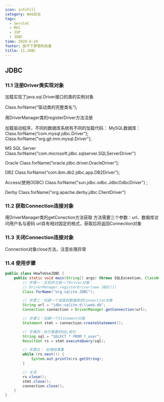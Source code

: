 ```yaml
---
icon: infofill
category: Web后台 
tags: 
  - Servlet
  - MVC
  - JSP
  - JDBC
time: 2020-6-24
footer: 放不下梦想的执着
title: 11.JDBC
---
```


## JDBC

### 11.1 注册Driver类实现对象

加载实现了java.sql.Driver接口的类的实例对象

Class.forName(“驱动类的完整类名”);

用DriverManager类的registerDriver方法注册



加载驱动程序，不同的数据库系统有不同的加载代码：
MySQL数据库：
Class.forName(“com.mysql.jdbc.Driver");
Class.forName("org.gjt.mm.mysql.Driver");

MS SQL Server
Class.forName("com.microsoft.jdbc.sqlserver.SQLServerDriver")

Oracle
Class.forName(“oracle.jdbc.driver.OracleDriver”);

DB2
Class.forName(“com.ibm.db2.jdbc.app.DB2Driver”);

Access(使用ODBC)
Class.forName("sun.jdbc.odbc.JdbcOdbcDriver") ;

Derby
Class.forName("org.apache.derby.jdbc.ClientDriver")

### 11.2 获取Connection连接对象

用DriverManager类的getConection方法获取
方法需要三个参数：url、数据库访问用户名与密码
url具有相对固定的格式，获取后将返回Connection对象

### 11.3 关闭Connection连接对象

Connection对象close方法，注意处理异常

### 11.4 使用步骤

```java
public class HowToUseJDBC {
	public static void main(String[] args) throws SQLExceotion, ClassNotFoundException {
		// 步骤一：实现并注册一个Driver对象
		// DriverManager.registerDriver(new JBDC())
		Class.forName("org.sqlite.JDBC");

		// 步骤二：创建一个连接到数据库的Connection对象
		String url = "jdbc:sqlite:d:\\web.db";
		Connection connection = DriverManager.getConnection(url);

		// 步骤三：创建一个Statement对象
		Statement stmt = connection.createStatement();

		// 步骤四：执行需要的SQL语句
		String sql = "SELECT * FROM t_user";
		ResultSet rs = stmt.executeQuery(sql);

		// 步骤五： 处理结果集
		while (rs.next()) {
			System.out.println(rs.getString);
		}

		// 关闭
		rs.close();
		stmt.close();
		connection.close();
	}
} 
```

